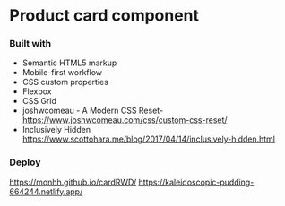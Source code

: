 # Product card component 


### Built with

- Semantic HTML5 markup
- Mobile-first workflow
- CSS custom properties
- Flexbox
- CSS Grid
- joshwcomeau - A Modern CSS Reset- https://www.joshwcomeau.com/css/custom-css-reset/
- Inclusively Hidden https://www.scottohara.me/blog/2017/04/14/inclusively-hidden.html

### Deploy
https://monhh.github.io/cardRWD/ 
https://kaleidoscopic-pudding-664244.netlify.app/
